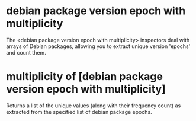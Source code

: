 # debian package version epoch with multiplicity

The &lt;debian package version epoch with multiplicity&gt; inspectors deal with arrays of Debian packages, allowing you to extract unique version &#39;epochs&#39; and count them.

# multiplicity of [debian package version epoch with multiplicity]

Returns a list of the unique values (along with their frequency count) as extracted from the specified list of debian package epochs.
